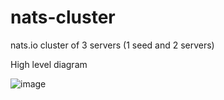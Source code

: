 # nats-cluster
nats.io cluster of 3 servers (1 seed and 2 servers)

High level diagram

![image](https://user-images.githubusercontent.com/50584728/221407733-109ca5a3-c634-4f81-a73f-7a3af6dafd94.png)

